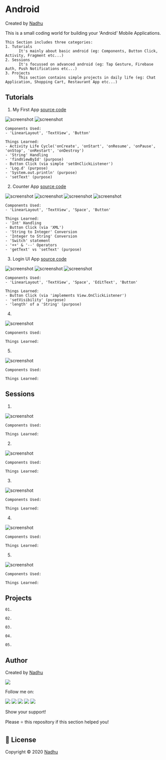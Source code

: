 # Android
Created by [Nadhu](https://github.com/iamnadhu)

This is a small coding world for building your 'Android' Mobile Applications.


```
This Section includes three categories:
1. Tutorials
      It's mainly about basic android (eg: Components, Button Click, Activity, Fragment etc...)
2. Sessions
      It's focussed on advanced android (eg: Tap Gesture, Firebase Auth, Push Notifications etc...)
3. Projects
      This section contains simple projects in daily life (eg: Chat Application, Shopping Cart, Restaurant App etc...) 
```


## Tutorials

01. My First App [source code](https://github.com/iamnadhu/nadhu014-android/tree/master/tutorials/my-first-app)

![screenshot](https://github.com/iamnadhu/nadhu014-android/blob/master/screenshots/my-first-app/01.jpg)
![screenshot](https://github.com/iamnadhu/nadhu014-android/blob/master/screenshots/my-first-app/02.jpg)
```
Components Used:
- 'LinearLayout', 'TextView', 'Button'

Things Learned:
- Activity Life Cycle('onCreate', 'onStart', 'onResume', 'onPause', 'onStop', 'onRestart', 'onDestroy')
- 'String' Handling
- 'findViewById' (purpose)
- Button Click (via simple 'setOnClickListener')
- 'Log.d' (purpose)
- 'System.out.println' (purpose)
- 'setText' (purpose)
```

02. Counter App [source code](https://github.com/iamnadhu/nadhu014-android/tree/master/tutorials/counter-app)

![screenshot](https://github.com/iamnadhu/nadhu014-android/blob/master/screenshots/counter-app/01.jpg)
![screenshot](https://github.com/iamnadhu/nadhu014-android/blob/master/screenshots/counter-app/02.jpg)
![screenshot](https://github.com/iamnadhu/nadhu014-android/blob/master/screenshots/counter-app/03.jpg)
![screenshot](https://github.com/iamnadhu/nadhu014-android/blob/master/screenshots/counter-app/04.jpg)
```
Components Used:
- 'LinearLayout', 'TextView', 'Space', 'Button'

Things Learned:
- 'Int' Handling
- Button Click (via 'XML')
- 'String to Integer' Conversion
- 'Integer to String' Conversion
- 'Switch' statement
- '++' & '--' Operators 
- 'getText' vs 'setText' (purpose)
```

03. Login UI App [source code](https://github.com/iamnadhu/nadhu014-android/tree/master/tutorials/login-ui-app)

![screenshot](https://github.com/iamnadhu/nadhu014-android/blob/master/screenshots/login-ui-app/01.jpg)
![screenshot](https://github.com/iamnadhu/nadhu014-android/blob/master/screenshots/login-ui-app/02.jpg)
![screenshot](https://github.com/iamnadhu/nadhu014-android/blob/master/screenshots/login-ui-app/03.jpg)
```
Components Used:
- 'LinearLayout', 'TextView', 'Space', 'EditText', 'Button'

Things Learned:
- Button Click (via 'implements View.OnClickListener')
- 'setVisibility' (purpose)
- 'length' of a 'String' (purpose)
```

04. 

![screenshot](https://github.com/iamnadhu/nadhu014-android/blob/master/screenshots/login-ui-app/01.jpg)
```
Components Used:

Things Learned:
```

05. 

![screenshot](https://github.com/iamnadhu/nadhu014-android/blob/master/screenshots/login-ui-app/01.jpg)
```
Components Used:

Things Learned:
```


## Sessions

01. 

![screenshot](https://github.com/iamnadhu/nadhu014-android/blob/master/screenshots/login-ui-app/01.jpg)
```
Components Used:

Things Learned:
```

02. 

![screenshot](https://github.com/iamnadhu/nadhu014-android/blob/master/screenshots/login-ui-app/01.jpg)
```
Components Used:

Things Learned:
```

03. 

![screenshot](https://github.com/iamnadhu/nadhu014-android/blob/master/screenshots/login-ui-app/01.jpg)
```
Components Used:

Things Learned:
```

04. 

![screenshot](https://github.com/iamnadhu/nadhu014-android/blob/master/screenshots/login-ui-app/01.jpg)
```
Components Used:

Things Learned:
```

05. 

![screenshot](https://github.com/iamnadhu/nadhu014-android/blob/master/screenshots/login-ui-app/01.jpg)
```
Components Used:

Things Learned:
```


## Projects

```
01. 

02. 

03. 

04. 

05. 
```


## Author 
Created by [Nadhu](https://github.com/iamnadhu)

[<img src="https://github.com/iamnadhu/nadhu014-android/blob/master/screenshots/private/nadhu.jpg">](https://github.com/iamnadhu)

Follow me on: 

[<img src="https://github.com/iamnadhu/nadhu014-android/blob/master/screenshots/private/instagram-icon.png">](https://www.instagram.com/iamnadhu/)
[<img src="https://github.com/iamnadhu/nadhu014-android/blob/master/screenshots/private/whatsapp-icon.png">](https://api.whatsapp.com/send?phone=917293451396&lang=en)
[<img src="https://github.com/iamnadhu/nadhu014-android/blob/master/screenshots/private/facebook-icon.png">](https://www.facebook.com/iamnadhu/)
[<img src="https://github.com/iamnadhu/nadhu014-android/blob/master/screenshots/private/linkedin-icon.png">](https://www.linkedin.com/in/iamnadhu/)
[<img src="https://github.com/iamnadhu/nadhu014-android/blob/master/screenshots/private/telegram-icon.png">](https://t.me/iamnadhu)

Show your support!

Please ⭐️   this repository if this section helped you!


## 📝 License
Copyright © 2020 [Nadhu](https://github.com/iamnadhu)
